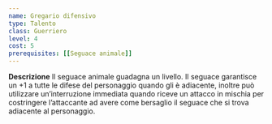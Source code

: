 ```yaml
---
name: Gregario difensivo
type: Talento
class: Guerriero
level: 4
cost: 5
prerequisites: [[Seguace animale]]
---
```


**Descrizione**
Il seguace animale guadagna un livello. Il seguace garantisce un +1 a tutte le
difese del personaggio quando gli è adiacente, inoltre può utilizzare
un’interruzione immediata quando riceve un attacco in mischia per costringere
l’attaccante ad avere come bersaglio il seguace che si trova adiacente al
personaggio.